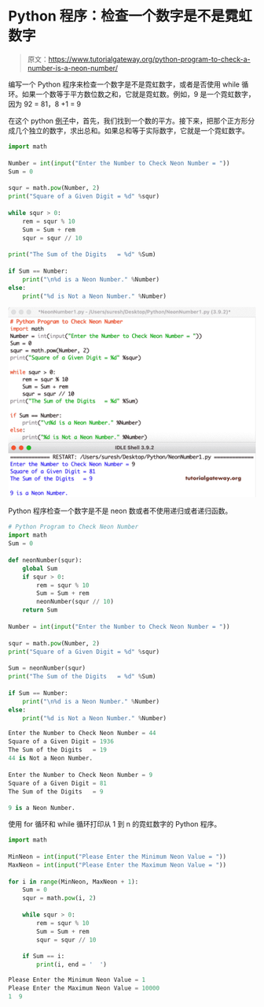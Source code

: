 # Python 程序：检查一个数字是不是霓虹数字

> 原文：<https://www.tutorialgateway.org/python-program-to-check-a-number-is-a-neon-number/>

编写一个 Python 程序来检查一个数字是不是霓虹数字，或者是否使用 while 循环。如果一个数等于平方数位数之和，它就是霓虹数。例如，9 是一个霓虹数字，因为 92 = 81，8 +1 = 9

在这个 python [例子](https://www.tutorialgateway.org/python-programming-examples/)中，首先，我们找到一个数的平方。接下来，把那个正方形分成几个独立的数字，求出总和。如果总和等于实际数字，它就是一个霓虹数字。

```py
import math

Number = int(input("Enter the Number to Check Neon Number = "))
Sum = 0

squr = math.pow(Number, 2)
print("Square of a Given Digit = %d" %squr)

while squr > 0:
    rem = squr % 10
    Sum = Sum + rem
    squr = squr // 10

print("The Sum of the Digits   = %d" %Sum)

if Sum == Number:
    print("\n%d is a Neon Number." %Number)
else:
    print("%d is Not a Neon Number." %Number)
```

![Python Program to Check a Number is a Neon Number](img/8e8d8318a617f3d0ebe877dfd0d5c6d7.png)

Python 程序检查一个数字是不是 neon 数或者不使用递归或者递归函数。

```py
# Python Program to Check Neon Number
import math
Sum = 0

def neonNumber(squr):
    global Sum
    if squr > 0:
        rem = squr % 10
        Sum = Sum + rem
        neonNumber(squr // 10)
    return Sum

Number = int(input("Enter the Number to Check Neon Number = "))

squr = math.pow(Number, 2)
print("Square of a Given Digit = %d" %squr)

Sum = neonNumber(squr)
print("The Sum of the Digits   = %d" %Sum)

if Sum == Number:
    print("\n%d is a Neon Number." %Number)
else:
    print("%d is Not a Neon Number." %Number)
```

```py
Enter the Number to Check Neon Number = 44
Square of a Given Digit = 1936
The Sum of the Digits   = 19
44 is Not a Neon Number.

Enter the Number to Check Neon Number = 9
Square of a Given Digit = 81
The Sum of the Digits   = 9

9 is a Neon Number.
```

使用 for 循环和 while 循环打印从 1 到 n 的霓虹数字的 Python 程序。

```py
import math

MinNeon = int(input("Please Enter the Minimum Neon Value = "))
MaxNeon = int(input("Please Enter the Maximum Neon Value = "))

for i in range(MinNeon, MaxNeon + 1):
    Sum = 0
    squr = math.pow(i, 2)

    while squr > 0:
        rem = squr % 10
        Sum = Sum + rem
        squr = squr // 10

    if Sum == i:
        print(i, end = '  ')
```

```py
Please Enter the Minimum Neon Value = 1
Please Enter the Maximum Neon Value = 10000
1  9 
```